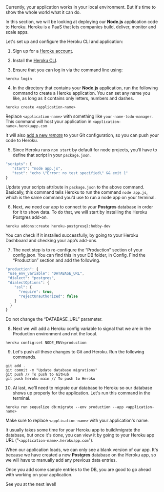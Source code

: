 Currently, your application works in your local environment. But it's time to show the whole world what it can do.

In this section, we will be looking at deploying our **Node.js** application code to Heroku. Heroku is a PaaS that lets companies build, deliver, monitor and scale apps.

Let's set up and configure the Heroku CLI and application:

1. Sign up for a [Heroku account](https://signup.heroku.com/devcenter).

2. Install the [Heroku CLI](https://devcenter.heroku.com/articles/heroku-cli#download-and-install).

3. Ensure that you can log in via the command line using:
```
heroku login
```

4. In the directory that contains your **Node.js** application, run the following command to create a Heroku application. You can set any name you like, as long as it contains only letters, numbers and dashes.
```
heroku create <application-name>
```
Replace `<application-name>` with something like `your-name-todo-manager`. This command will host your application in `<application-name>.herokuapp.com`

It will also [add a new _remote_](https://git-scm.com/book/en/v2/Git-Basics-Working-with-Remotes) to your Git configuration, so you can push your code to Heroku.

5. Since Heroku runs `npm start` by default for node projects, you’ll have to define that script in your `package.json`.
```js
"scripts": {
   "start": "node app.js",
   "test": "echo \"Error: no test specified\" && exit 1"
}
```
Update your scripts attribute in `package.json` to the above command. Basically, this command tells Heroku to run the command `node app.js`, which is the same command you’d use to run a node app on your terminal.

6. Next, we need our app to connect to your **Postgres** database in order for it to show data. To do that, we will start by installing the Heroku Postgres add-on.
```
heroku addons:create heroku-postgresql:hobby-dev
```
You can check if it installed successfully, by going to your Heroku Dashboard and checking your app’s add-ons.

7. The next step is to re-configure the “Production” section of your config.json. You can find this in your DB folder, in Config. Find the “Production” section and add the following.
```js
"production": {
 "use_env_variable": "DATABASE_URL",
 "dialect": "postgres",
 "dialectOptions": {
    "ssl": {
      "require": true,
      "rejectUnauthorized": false
    }
  }
}
```
Do not change the “DATABASE_URL” parameter.

8. Next we will add a Heroku config variable to signal that we are in the Production environment and not the local.
```
heroku config:set NODE_ENV=production
```

9. Let's push all these changes to Git and Heroku. Run the following commands.
```
git add .
git commit -m "Update database migrations"
git push // To push to GitHub
git push heroku main // To push to Heroku
```

10. At last, we’ll need to migrate our database to Heroku so our database shows up properly for the application. Let's run this command in the terminal.
```
heroku run sequelize db:migrate --env production --app <application-name>
```
Make sure to replace `<application-name>` with your application's name.

It usually takes some time for your Heroku app to build/migrate the database, but once it's done, you can view it by going to your Heroku app URL ("`<application-name>.herokuapp.com`").

When our application loads, we can only see a blank version of our app. It's because we have created a new **Postgres** database on the Heroku app, so we will have to manually add any previous data entries.

Once you add some sample entries to the DB, you are good to go ahead with working on your application.

See you at the next level!
